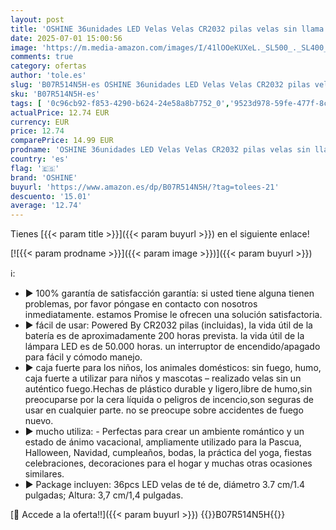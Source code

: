 ```yaml
---
layout: post
title: 'OSHINE 36unidades LED Velas Velas CR2032 pilas velas sin llama de iluminación eléctrica falso Vela para Hogar Navidad boda mesa regalo al aire libre Color'
date: 2025-07-01 15:00:56
image: 'https://m.media-amazon.com/images/I/41lOOeKUXeL._SL500_._SL400_.jpg'
comments: true
category: ofertas
author: 'tole.es'
slug: 'B07R514N5H-es OSHINE 36unidades LED Velas Velas CR2032 pilas velas sin...'
sku: 'B07R514N5H-es'
tags: [ '0c96cb92-f853-4290-b624-24e58a8b7752_0','9523d978-59fe-477f-8c56-f69a4f1f65a6_0','9523d978-59fe-477f-8c56-f69a4f1f65a6_5601','Arborist Merchandising Root','Custom Stores','Hogar y cocina','Iluminación','Iluminación LED','Iluminación de interior','Iluminación decorativa y para usos específicos de interior','Los favoritos de nuestros clientes: Hogar y cocina','Self Service','Special Features Stores','Tienda de Iluminación LED','Velas eléctricas y LED','e37d34a9-178a-4098-be78-ddb28539c2f9_0','navidad','oshine','🇪🇸', ]
actualPrice: 12.74 EUR
currency: EUR
price: 12.74
comparePrice: 14.99 EUR
prodname: 'OSHINE 36unidades LED Velas Velas CR2032 pilas velas sin llama de iluminación eléctrica falso Vela para Hogar Navidad boda mesa regalo al aire libre Color'
country: 'es'
flag: '🇪🇸'
brand: 'OSHINE'
buyurl: 'https://www.amazon.es/dp/B07R514N5H/?tag=tolees-21'
descuento: '15.01'
average: '12.74'
---
```


Tienes [{{< param title >}}]({{< param buyurl >}}) en el siguiente enlace!

[![{{< param prodname >}}]({{< param image >}})]({{< param buyurl >}})

ℹ️:

- ► 100% garantía de satisfacción garantía: si usted tiene alguna tienen problemas, por favor póngase en contacto con nosotros inmediatamente. estamos Promise le ofrecen una solución satisfactoria.
- ► fácil de usar: Powered By CR2032 pilas (incluidas), la vida útil de la batería es de aproximadamente 200 horas prevista. la vida útil de la lámpara LED es de 50.000 horas. un interruptor de encendido/apagado para fácil y cómodo manejo.
- ► caja fuerte para los niños, los animales domésticos: sin fuego, humo, caja fuerte a utilizar para niños y mascotas – realizado velas sin un auténtico fuego.Hechas de plástico durable y ligero,libre de humo,sin preocuparse por la cera líquida o peligros de incencio,son seguras de usar en cualquier parte. no se preocupe sobre accidentes de fuego nuevo.
- ► mucho utiliza: - Perfectas para crear un ambiente romántico y un estado de ánimo vacacional, ampliamente utilizado para la Pascua, Halloween, Navidad, cumpleaños, bodas, la práctica del yoga, fiestas celebraciones, decoraciones para el hogar y muchas otras ocasiones similares.
- ► Package incluyen: 36pcs LED velas de té de, diámetro 3.7 cm/1.4 pulgadas; Altura: 3,7 cm/1,4 pulgadas.

[🛒 Accede a la oferta!!]({{< param buyurl >}})
{{<world>}}B07R514N5H{{</world>}}
